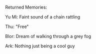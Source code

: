 Returned Memories:

Yu Mi: Faint sound of a chain rattling

Thu: "Free"

Blor: Dream of walking through a grey fog

Ark: Nothing just being a cool guy